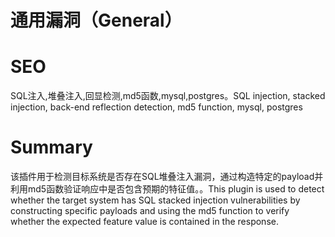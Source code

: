 # 通用漏洞（General）
# SEO
SQL注入,堆叠注入,回显检测,md5函数,mysql,postgres。SQL injection, stacked injection, back-end reflection detection, md5 function, mysql, postgres
# Summary
该插件用于检测目标系统是否存在SQL堆叠注入漏洞，通过构造特定的payload并利用md5函数验证响应中是否包含预期的特征值。。This plugin is used to detect whether the target system has SQL stacked injection vulnerabilities by constructing specific payloads and using the md5 function to verify whether the expected feature value is contained in the response.
